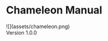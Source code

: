 
<div class="cover">
  <h1 class="title">Chameleon Manual</h1>
  <div class="image">![](assets/chameleon.png)</div>
  <span class="version">Version 1.0.0</span>
</div>

<div class="pb"></div>
